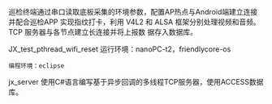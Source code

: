 巡检终端通过串口读取底板采集的环境参数，配置AP热点与Android端建立连接并配合巡检APP 实现指纹打卡，利用 V4L2 和 ALSA 框架分别处理视频和音频。TCP 服务器与各节点建立长连接并将上报数 据存入数据库。

JX_test_pthread_wifi_reset
	运行环境：nanoPC-t2，friendlycore-os

	编程环境：eclipse

jx_server
	使用C#语言编写基于异步回调的多线程TCP服务器，使用ACCESS数据库。

